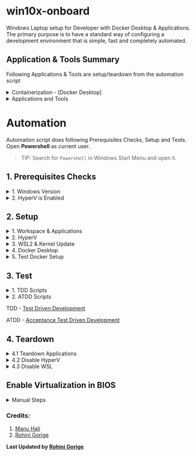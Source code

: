 # win10x-onboard

Windows Laptop setup for Developer with Docker Desktop & Applications.
The primary purpose is to have a standard way of configuring a development environment that is simple, fast and completely automated.

## Application & Tools Summary 

Following Applications & Tools are setup/teardown from the automation script

<details>
<summary>Containerization - [Docker Desktop]</summary>

Containerization - [Docker Desktop](https://www.docker.com/products/docker-desktop/)
- Check Windows Version for Compatibility
- Check HyperV is Enabled
- Enable Virtualization in BIOS - If Required
- Enable WSL2 & Update Kernel
</details>

<details>
<summary>Applications and Tools</summary>

1. Package Manager -[scoop](https://github.com/rajasoun/multipass-dev-box)
   - [Git Bash](https://git-scm.com/)
   - [GitHub CLI](https://cli.github.com/)
   - Code Editor (IDE) - [Visual Studio Code](https://code.visualstudio.com/)

1. Visual Studio Code [Extensions](https://code.visualstudio.com/docs/editor/extension-marketplace)
   - [ms-vscode-remote.remote-containers](https://marketplace.visualstudio.com/items?itemName=ms-vscode-remote.remote-containers) - [Developing inside a Container](https://code.visualstudio.com/docs/remote/containers)
   - [golang.go](https://marketplace.visualstudio.com/items?itemName=golang.Go)

1. References:
- Docker Desktop for Windows [Troubleshooting Guide](https://docs.docker.com/desktop/windows/troubleshoot/#virtualization-must-be-enabled)

</details>

# Automation 

Automation script does following Prerequisites Checks, Setup and Tests. 
Open **Powershell** as current user.
> TIP: Search for `Powershell` in Windows Start Menu and open it.

## 1. Prerequisites Checks

<details>
<summary>1. Windows Version</summary>

Check Windows 10 and Above 

```sh
Get-ComputerInfo | select WindowsProductName, WindowsVersion
```

The output should contain one of the following
* Windoes 10 Pro
* Windows 10 Enterprise and Education Edition 
* Windows 11

HyperV is supported only in above versions of Windows by default.
HyperV allows running Virtual Machine on Windows. 

</details>

<details>
<summary>2. HyperV is Enabled</summary>

1. Type `systeminfo` and press Enter. Wait for the process to finish

2. Once the results appear, search for the `Hyper-V Requirements` section which is usually the last one.

![11](https://user-images.githubusercontent.com/61367380/141923469-48c99804-d491-497f-bcde-69de89f90045.jpg)

- If it says `A hypervisor has been detected. Features required for Hyper-V will not be displayed.` **This means Hyper-V is already enabled**

- Otherwise, check for `Virtualization Enabled in Firmware:`. 
    * If its `No`, [click here](#Enable-Virtualization-in-BIOS).

</details>

## 2. Setup

<details>
<summary>1. Workspace & Applications</summary>
   <p>
   <details>
   <summary>1.1 Workspace</summary>

   In Powershell window Run following commands for workspace setup

   ```sh
   Set-ExecutionPolicy -ExecutionPolicy RemoteSigned -Scope currentuser
   iwr -useb https://raw.githubusercontent.com/rajasoun/win10x-onboard/main/e2e.ps1 | iex
   cd ~\workspace
   git clone https://github.com/rajasoun/win10x-onboard
   cd win10x-onboard
   Invoke-Pester src\lib\Workspace.Tests.ps1 -Output Detailed
   ```
   </details>
   
   <details>
   <summary>1.2 Prerequisite Checks</summary>
   In Powershell window Run following commands for Prerequisite Checks

   ```sh
   Invoke-Pester e2e.Tests.ps1 -Tag "prerequisite"  -Output Detailed
   ```
   </details>
   
   <details>
   <summary>1.3 Applications Setup</summary>

   In Powershell window Run following commands for application setup

   ```sh
   Invoke-Pester src\lib\Apps.Installer.Tests.ps1 -Output Detailed
   ```
   </details>
   </p>   
</details>

<details>
<summary>2. HyperV</summary>

1. In Powershell window Run following commands following commands to setup HyperV.

Switch to Elevated Previlage 

```sh
.\e2e.ps1 elevate
```

In the New Elevated Powershell as Administrator
```sh
.\e2e.ps1 hyperv
```

> FYI: System will restart.

2. After Restarting Windows, search for `Turn Windows features on or off` in the Start Menu search bar and open it.
   ![10](https://user-images.githubusercontent.com/61367380/141923398-ee251035-8e1d-42e6-9551-5c797e2b8f73.png)

3. In the Window, lookout for `Hyper-V`, `Virtual Machine Platform` and `Windows Hypervisor Platform`. Then check the check boxes before them and click `OK`. This will also take some time and then a Restart is necessary.

</details>

<details>
<summary>3. WSL2 & Kernel Update</summary>

In Powershell window Run following commands following commands to setup WSL, WSL2 Kernel Update

Switch to Elevated Previlage 

```sh
.\e2e.ps1 elevate
```

In the New Elevated Powershell as Administrator

```sh
.\e2e.ps1 wsl
```
> FYI: System will restart.

</details>

<details>
<summary>4. Docker Desktop</summary>

Install [Docker Desktop For Windows](https://docs.docker.com/desktop/windows/install/)

</details>

<details>
<summary>5. Test Docker  Setup</summary>

1. Docker Test: Open Git Bash command prompt and output should contain `Hello from Docker`
```sh
docker run --rm hello-world
```

2. Check the Speed of the Internet using docker
```sh
MSYS_NO_PATHCONV=1  docker run --rm rajasoun/speedtest:0.1.0 "/go/bin/speedtest-go"
```

</details>

## 3. Test

<details>
<summary>1. TDD Scripts</summary>

```sh
Invoke-Pester src\lib\Workspace.Tests.ps1 -Output Detailed
Invoke-Pester src\lib\Apps.Installer.Tests.ps1 -Output Detailed
```

Switch to Elevated Previlage 

```sh
.\e2e.ps1 elevate
```

In the New Elevated Powershell as Administrator
```sh
Invoke-Pester src\lib\HyperV.Tests.ps1 -Output Detailed
Invoke-Pester src\lib\Wsl.Tests.ps1 -Output Detailed
```

</details>

<details>
<summary>2. ATDD Scripts</summary>

```sh
Invoke-Pester e2e.Tests.ps1 -Tag "prerequisite"  -Output Detailed
Invoke-Pester e2e.Tests.ps1 -Tag "apps"   -Output Detailed
```

Switch to Elevated Previlage 

```sh
.\e2e.ps1 elevate
```

In the New Elevated Powershell as Administrator

```sh
Invoke-Pester e2e.Tests.ps1 -Tag "hyperv" -Output Detailed
Invoke-Pester e2e.Tests.ps1 -Tag "wsl2"   -Output Detailed
```
</details>

TDD - [Test Driven Development](https://en.wikipedia.org/wiki/Test-driven_development)

ATDD - [Acceptance Test Driven Development](https://en.wikipedia.org/wiki/Acceptance_test%E2%80%93driven_development)


## 4. Teardown 

<details>
<summary>4.1 Teardown Applications</summary>

To uninstall scoop and all applications installed via scoop

```sh
.\e2e.ps1 teardown
```

</details>

<details>
<summary>4.2 Disable HyperV</summary>

To Disable HyperV

```sh
.\e2e.ps1 elevate
Disable-WindowsOptionalFeature -Online -FeatureName Microsoft-Hyper-V-All
```

</details>

<details>
<summary>4.3 Disable WSL</summary>

To Disable WSL

```sh
.\e2e.ps1 elevate
Disable-WindowsOptionalFeature -Online -FeatureName Microsoft-Windows-Subsystem-Linux
```

</details>


## Enable Virtualization in BIOS

<details>
<summary>Manual Steps</summary>
The process of enabling virtualization can vary a lot depending on the motherboard manufacturer, but it can be summarized in a few steps:

1. Completely Shutdown you Computer and turn it on again.

1. Keep pressing the key to open the BIOS (usually it is `Del`, `F1`, `F2`, `F4`, `F11`, or `F12`). This key depends on the Motherboard manufacturer. You can easily google it out.

1. Once you get into the BIOS, it may look very scary or intimidating, but don't worry, you will get it right. Mouse may not work in BIOS so you might have to use the Directional or Arrow keys and the Enter key of the Keyboard to navigate.

- Search for the CPU configuration section, it can be called `CPU configuration`, `processor`, `Northbridge` or `Chipset` and may be under an `advanced` or `advanced mode` tab or menu.
- Now you need to look for the virtualization option and enable it, it can have different names such as `Hyper-V`, `Vanderpool`, `SVM`, `AMD-V`, `Intel Virtualization Technology` or `VT-X`.
- Once its enabled, save and reboot your pc.

> If this part did not help you, you can specifically go the Website of the Mother Board Manufacturer of you Computer and ask for help.

</details>

### Credits:

1. [Manu Hali](https://github.com/Manuhali)
2. [Rohini Gorige](https://github.com/rohini-gorige)

**Last Updated by [Rohini Gorige](https://github.com/rohini-gorige)**
